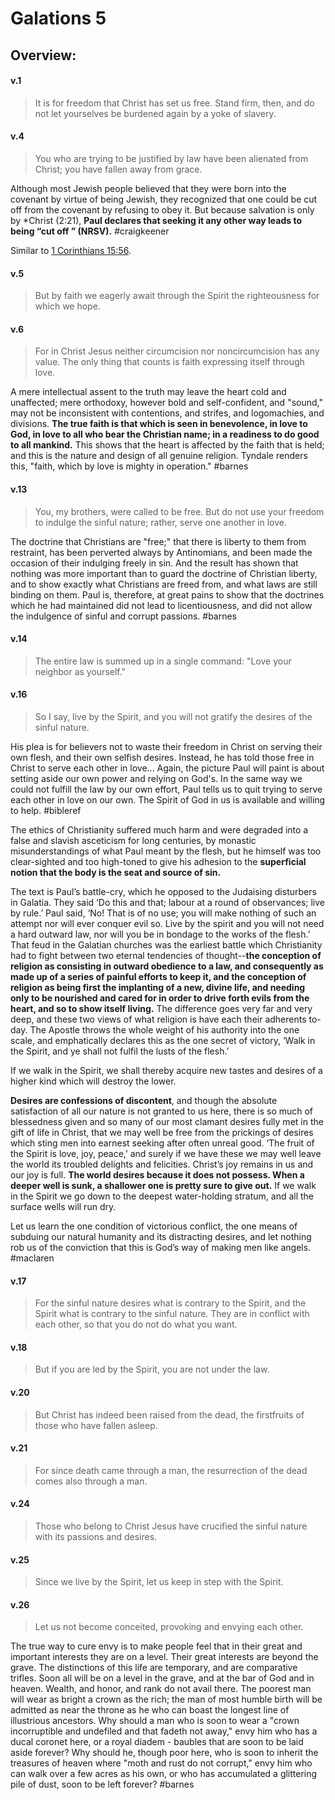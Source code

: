 # Galations 5

## Overview:


#### v.1
>It is for freedom that Christ has set us free. Stand firm, then, and do not let yourselves be burdened again by a yoke of slavery.

#### v.4
>You who are trying to be justified by law have been alienated from Christ; you have fallen away from grace.

Although most Jewish people believed that they were born into the covenant by virtue of being Jewish, they recognized that one could be cut off from the covenant by refusing to obey it. But because salvation is only by \*Christ (2:21), **Paul declares that seeking it any other way leads to being “cut off ” (NRSV).**
#craigkeener 

Similar to [1 Corinthians 15:56](1Cor15#v.56).

#### v.5
>But by faith we eagerly await through the Spirit the righteousness for which we hope.

#### v.6
>For in Christ Jesus neither circumcision nor noncircumcision has any value. The only thing that counts is faith expressing itself through love.

A mere intellectual assent to the truth may leave the heart cold and unaffected; mere orthodoxy, however bold and self-confident, and "sound," may not be inconsistent with contentions, and strifes, and logomachies, and divisions. **The true faith is that which is seen in benevolence, in love to God, in love to all who bear the Christian name; in a readiness to do good to all mankind.** This shows that the heart is affected by the faith that is held; and this is the nature and design of all genuine religion. Tyndale renders this, "faith, which by love is mighty in operation."
#barnes 

#### v.13
>You, my brothers, were called to be free. But do not use your freedom to indulge the sinful nature; rather, serve one another in love.

The doctrine that Christians are "free;" that there is liberty to them from restraint, has been perverted always by Antinomians, and been made the occasion of their indulging freely in sin. And the result has shown that nothing was more important than to guard the doctrine of Christian liberty, and to show exactly what Christians are freed from, and what laws are still binding on them. Paul is, therefore, at great pains to show that the doctrines which he had maintained did not lead to licentiousness, and did not allow the indulgence of sinful and corrupt passions.
#barnes 

#### v.14
>The entire law is summed up in a single command: "Love your neighbor as yourself."

#### v.16
>So I say, live by the Spirit, and you will not gratify the desires of the sinful nature.

His plea is for believers not to waste their freedom in Christ on serving their own flesh, and their own selfish desires. Instead, he has told those free in Christ to serve each other in love... Again, the picture Paul will paint is about setting aside our own power and relying on God's. In the same way we could not fulfill the law by our own effort, Paul tells us to quit trying to serve each other in love on our own. The Spirit of God in us is available and willing to help.
#bibleref 

The ethics of Christianity suffered much harm and were degraded into a false and slavish asceticism for long centuries, by monastic misunderstandings of what Paul meant by the flesh, but he himself was too clear-sighted and too high-toned to give his adhesion to the **superficial notion that the body is the seat and source of sin.**

The text is Paul’s battle-cry, which he opposed to the Judaising disturbers in Galatia. They said ‘Do this and that; labour at a round of observances; live by rule.’ Paul said, ‘No! That is of no use; you will make nothing of such an attempt nor will ever conquer evil so. Live by the spirit and you will not need a hard outward law, nor will you be in bondage to the works of the flesh.’ That feud in the Galatian churches was the earliest battle which Christianity had to fight between two eternal tendencies of thought--**the conception of religion as consisting in outward obedience to a law, and consequently as made up of a series of painful efforts to keep it, and the conception of religion as being first the implanting of a new, divine life, and needing only to be nourished and cared for in order to drive forth evils from the heart, and so to show itself living.** The difference goes very far and very deep, and these two views of what religion is have each their adherents to-day. The Apostle throws the whole weight of his authority into the one scale, and emphatically declares this as the one secret of victory, ‘Walk in the Spirit, and ye shall not fulfil the lusts of the flesh.’

If we walk in the Spirit, we shall thereby acquire new tastes and desires of a higher kind which will destroy the lower.

**Desires are confessions of discontent**, and though the absolute satisfaction of all our nature is not granted to us here, there is so much of blessedness given and so many of our most clamant desires fully met in the gift of life in Christ, that we may well be free from the prickings of desires which sting men into earnest seeking after often unreal good. ‘The fruit of the Spirit is love, joy, peace,’ and surely if we have these we may well leave the world its troubled delights and felicities. Christ’s joy remains in us and our joy is full. **The world desires because it does not possess. When a deeper well is sunk, a shallower one is pretty sure to give out.** If we walk in the Spirit we go down to the deepest water-holding stratum, and all the surface wells will run dry.

Let us learn the one condition of victorious conflict, the one means of subduing our natural humanity and its distracting desires, and let nothing rob us of the conviction that this is God’s way of making men like angels.
#maclaren 

#### v.17
>For the sinful nature desires what is contrary to the Spirit, and the Spirit what is contrary to the sinful nature. They are in conflict with each other, so that you do not do what you want.

#### v.18
>But if you are led by the Spirit, you are not under the law.

#### v.20
>But Christ has indeed been raised from the dead, the firstfruits of those who have fallen asleep.

#### v.21
>For since death came through a man, the resurrection of the dead comes also through a man.

#### v.24
>Those who belong to Christ Jesus have crucified the sinful nature with its passions and desires.

#### v.25
>Since we live by the Spirit, let us keep in step with the Spirit.

#### v.26
>Let us not become conceited, provoking and envying each other.

The true way to cure envy is to make people feel that in their great and important interests they are on a level. Their great interests are beyond the grave. The distinctions of this life are temporary, and are comparative trifles. Soon all will be on a level in the grave, and at the bar of God and in heaven. Wealth, and honor, and rank do not avail there. The poorest man will wear as bright a crown as the rich; the man of most humble birth will be admitted as near the throne as he who can boast the longest line of illustrious ancestors. Why should a man who is soon to wear a "crown incorruptible and undefiled and that fadeth not away," envy him who has a ducal coronet here, or a royal diadem - baubles that are soon to be laid aside forever? Why should he, though poor here, who is soon to inherit the treasures of heaven where "moth and rust do not corrupt," envy him who can walk over a few acres as his own, or who has accumulated a glittering pile of dust, soon to be left forever?
#barnes 